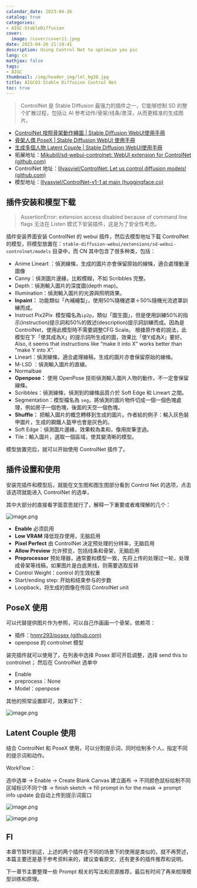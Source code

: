 ```yaml
---
calendar_date: 2023-04-26
catalog: true
categories:
- AIGC-StableDiffusion
cover:
  image: /cover/cover11.jpeg
date: 2023-04-26 21:19:41
description: Using Control Net to optimize you pic
lang: cn
mathjax: false
tags:
- AIGC
thumbnail: /img/header_img/lml_bg38.jpg
title: AIGC03 Stable Diffusion Control Net
toc: true
---
```


> ControlNet 是 Stable Diffusion 最强力的插件之一，它能够控制 SD 的整个扩散过程，包括让 AI 参考动作/骨架/线条/景深，从而更精准的生成图片。

- [ControlNet 按照骨架動作繪圖 | Stable Diffusion WebUI使用手冊](https://ivonblog.com/posts/stable-diffusion-webui-manuals/extensions/controlnet/)
- [骨架人偶 PoseX | Stable Diffusion WebUI 使用手冊]( https://ivonblog.com/posts/stable-diffusion-webui-manuals/extensions/posex/ )
- [生成多個人物 Latent Couple | Stable Diffusion WebUI使用手冊](https://ivonblog.com/posts/stable-diffusion-webui-manuals/extensions/latent-couple/)
- 拓展地址：[Mikubill/sd-webui-controlnet: WebUI extension for ControlNet (github.com)](https://github.com/Mikubill/sd-webui-controlnet)
- ControlNet 地址：[lllyasviel/ControlNet: Let us control diffusion models! (github.com)](https://github.com/lllyasviel/ControlNet)
- 模型地址：[lllyasviel/ControlNet-v1-1 at main (huggingface.co)](https://huggingface.co/lllyasviel/ControlNet-v1-1/tree/main)



## 插件安装和模型下载

> AssertionError: extension access disabled because of command line flags
> 无法在 Listen 模式下安装插件，这是为了安全性考虑。

插件安装界面安装 ControlNet 的 webui 插件，然后去模型地址下载 ControlNet 的模型，将模型放置在：`stable-diffusion-webui/extensions/sd-webui-controlnet/models` 目录中，而 CN 其中包含了很多种类，包括：

- Anime Lineart ：偵測線條，生成的圖片亦會保留原始的線條，適合處理動漫圖像
- Canny：偵測圖片邊緣，比較模糊，不如 Scribbles 完整。
- Depth：偵測輸入圖片的深度圖(depth map)。
- Illumination：偵測輸入圖片的光源與照明效果。
- **Inpaint：** 功能類似「內補繪製」，使用50%隨機遮罩＋50%隨機光流遮罩訓練而成。
- Instruct Pix2Pix 
	模型檔名為`ip2p`，類似「圖生圖」，但是使用訓練50%的指示(instruction)提示詞和50%的敘述(description)提示詞訓練而成。因為是ControlNet，使用此模型時不需要調整CFG Scale。
	根據原作者的說法，此模型在下「使其成為X」的提示詞所生成的圖，效果比「使Y成為X」要好。
	Also, it seems that instructions like “make it into X” works better than “make Y into X”.
- Lineart：偵測線條，適合處理線稿，生成的圖片亦會保留原始的線條。
- M-LSD ：偵測輸入圖片的直線。
- Normalbae 
- **Openpose：** 使用 OpenPose 技術偵測輸入圖片人物的動作，不一定會保留線條。
- Scribbles：偵測線條，偵測到的線條品質介於 Soft Edge 和 Lineart 之間。
- Segmentation：模型檔名為 `seg`，將偵測的圖片物件切成一個一個色塊處理，例如房子一個色塊，後面的天空一個色塊。
- **Shuffle：** 把輸入圖片的概念轉移到生成的圖片。作者給的例子：輸入灰色裝甲圖片，生成的鋼鐵人盔甲也會是灰色的。
- Soft Edge：偵測圖片邊緣，效果較為柔和，像用炭筆塗過。
- Tile：輸入圖片，選取一個區域，使其變清晰的模型。

模型放置完后，就可以开始使用 ControlNet 插件了。

## 插件设置和使用

安装完插件和模型后，就能在文生图和图生图部分看到 Control Net 的选项，点击该选项就能进入 ControlNet 的选单，

其中大部分的直接看字面意思就行了，解释一下重要或者难理解的几个：

![image.png](https://picture-bed-001-1310572365.cos.ap-guangzhou.myqcloud.com/3070PC/20230426222417.png)


- **Enable** 必须启用
- **Low VRAM** 降低现存使用，无脑启用
- **Pixel Perfect** 由 ControlNet 决定预处理的分辨率，无脑启用
- **Allow Preview** 允许预览，包括线条和骨架，无脑启用
- **Preprocessor** 预处理器，通常要和模型一致，先将上传的处理过一轮，处理成骨架等线稿，如果图片是白底黑线，则需要选取反转
- Control Weight：control 的生效权重
- Start/ending step: 开始和结束参与的步数
- Loopback，将生成的图像在传回 ControlNet unit


## PoseX 使用

可以代替提供图片作为参照，可以自己作画画一个骨架，依赖项：

- 插件：[hnmr293/posex (github.com)](https://github.com/hnmr293/posex)
- openpose 的 controlnet 模型

装完插件就可以使用了，在列表中选择 Posex 即可开启调整，选择 send this to controlnet；
然后在 ControlNet 选单中

- Enable
- preprocess：None
- Model：openpose

其他的照常设置即可，效果如下：

![image.png](https://picture-bed-001-1310572365.cos.ap-guangzhou.myqcloud.com/3070PC/20230426223026.png)

## Latent Couple 使用

结合 ControlNet 和 PoseX 使用，可以分割提示词，同时绘制多个人，指定不同的提示词和动作。

WorkFlow：

选中选单 -> Enable -> Create Blank Canvas 建立画布 -> 不同颜色鼠标绘制不同区域标识不同个体 -> finish sketch -> fill prompt in for the mask -> prompt info update 会自动上传到提示词窗口

![image.png](https://picture-bed-001-1310572365.cos.ap-guangzhou.myqcloud.com/3070PC/20230426223743.png)

![image.png](https://picture-bed-001-1310572365.cos.ap-guangzhou.myqcloud.com/3070PC/20230426223753.png)



## FI

本章节暂时到这，上述的两个插件在不同的场景下的使用是类似的，就不再赘述，本篇主要还是基于参考资料来的，建议查看原文，还有更多的插件推荐和说明。

下一章节主要整理一些 Prompt 相关的写法和资源推荐，最后有时间了再来梳理模型训练和原理。